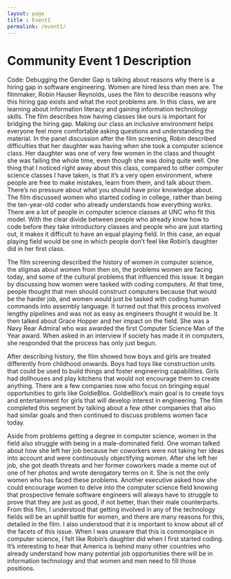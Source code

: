 ```yaml
---
layout: page
title : Event1
permalink: /event1/
---
```


<h1>Community Event 1 Description</h1>

Code: Debugging the Gender Gap is talking about reasons why there is a hiring gap in software engineering. Women are hired less than men are. The filmmaker, Robin Hauser Reynolds, uses the film to describe reasons why this hiring gap exists and what the root problems are. In this class, we are learning about information literacy and gaining information technology skills. The film describes how having classes like ours is important for bridging the hiring gap. Making our class an inclusive environment helps everyone feel more comfortable asking questions and understanding the material. In the panel discussion after the film screening, Robin described difficulties that her daughter was having when she took a computer science class. Her daughter was one of very few women in the class and thought she was failing the whole time, even though she was doing quite well. One thing that I noticed right away about this class, compared to other computer science classes I have taken, is that it’s a very open environment, where people are free to make mistakes, learn from them, and talk about them. There’s no pressure about what you should have prior knowledge about. The film discussed women who started coding in college, rather than being the ten-year-old coder who already understands how everything works. There are a lot of people in computer science classes at UNC who fit this model. With the clear divide between people who already know how to code before they take introductory classes and people who are just starting out, it makes it difficult to have an equal playing field. In this case, an equal playing field would be one in which people don’t feel like Robin’s daughter did in her first class.

The film screening described the history of women in computer science, the stigmas about women from then on, the problems women are facing today, and some of the cultural problems that influenced this issue. It began by discussing how women were tasked with coding computers. At that time, people thought that men should construct computers because that would be the harder job, and women would just be tasked with coding human commands into assembly language. It turned out that this process involved lengthy pipelines and was not as easy as engineers thought it would be. It then talked about Grace Hopper and her impact on the field. She was a Navy Rear Admiral who was awarded the first Computer Science Man of the Year award. When asked in an interview if society has made it in computers, she responded that the process has only just begun. 

After describing history, the film showed how boys and girls are treated differently from childhood onwards. Boys had toys like construction units that could be used to build things and foster engineering capabilities. Girls had dollhouses and play kitchens that would not encourage them to create anything. There are a few companies now who focus on bringing equal opportunities to girls like GoldieBlox. GoldieBlox’s main goal is to create toys and entertainment for girls that will develop interest in engineering. The film completed this segment by talking about a few other companies that also had similar goals and then continued to discuss problems women face today. 

Aside from problems getting a degree in computer science, women in the field also struggle with being in a male-dominated field. One woman talked about how she left her job because her coworkers were not taking her ideas into account and were continuously objectifying women. After she left her job, she got death threats and her former coworkers made a meme out of one of her photos and wrote derogatory terms on it. She is not the only women who has faced these problems. Another executive asked how she could encourage women to delve into the computer science field knowing that prospective female software engineers will always have to struggle to prove that they are just as good, if not better, than their male counterparts. From this film, I understood that getting involved in any of the technology fields will be an uphill battle for women, and there are many reasons for this, detailed in the film. I also understood that it is important to know about all of the facets of this issue. When I was unaware that this is commonplace in computer science, I felt like Robin’s daughter did when I first started coding. It’s interesting to hear that America is behind many other countries who already understand how many potential job opportunities there will be in information technology and that women and men need to fill those positions.

